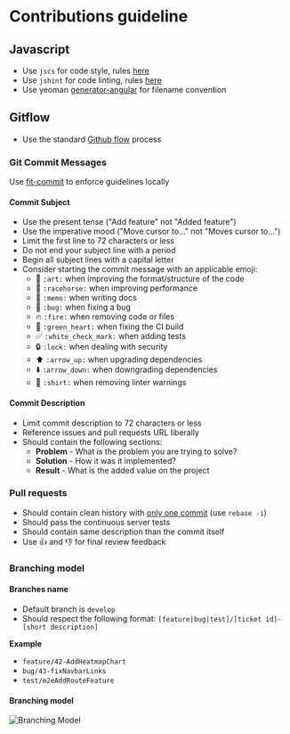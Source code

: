 # Contributions guideline

## Javascript

* Use `jscs` for code style, rules [here](.jscsrc)
* Use `jshint` for code linting, rules [here](.jshintrc)
* Use yeoman [generator-angular](https://github.com/yeoman/generator-angular)
  for filename convention

## Gitflow

* Use the standard [Github flow](https://guides.github.com/introduction/flow/) process

### Git Commit Messages

Use [fit-commit](https://github.com/m1foley/fit-commit) to enforce guidelines
locally

#### Commit Subject

* Use the present tense ("Add feature" not "Added feature")
* Use the imperative mood ("Move cursor to..." not "Moves cursor to...")
* Limit the first line to 72 characters or less
* Do not end your subject line with a period
* Begin all subject lines with a capital letter
* Consider starting the commit message with an applicable emoji:
  * :art: `:art:` when improving the format/structure of the code
  * :racehorse: `:racehorse:` when improving performance
  * :memo: `:memo:` when writing docs
  * :bug: `:bug:` when fixing a bug
  * :fire: `:fire:` when removing code or files
  * :green_heart: `:green_heart:` when fixing the CI build
  * :white_check_mark: `:white_check_mark:` when adding tests
  * :lock: `:lock:` when dealing with security
  * :arrow_up: `:arrow_up:` when upgrading dependencies
  * :arrow_down: `:arrow_down:` when downgrading dependencies
  * :shirt: `:shirt:` when removing linter warnings

#### Commit Description

* Limit commit description to 72 characters or less
* Reference issues and pull requests URL liberally
* Should contain the following sections:
  * **Problem** - What is the problem you are trying to solve?
  * **Solution** - How it was it implemented?
  * **Result** - What is the added value on the project

### Pull requests

* Should contain clean history with [only one
  commit](https://www.atlassian.com/git/tutorials/merging-vs-rebasing/workflow-walkthrough)
  (use `rebase -i`)
* Should pass the continuous server tests
* Should contain same description than the commit itself
* Use :+1: and :-1: for final review feedback

### Branching model

#### Branches name

* Default branch is `develop`
* Should respect the following format: `[feature|bug|test]/[ticket id]-[short description]`

**Example**
* `feature/42-AddHeatmapChart`
* `bug/43-fixNavbarLinks`
* `test/e2eAddRouteFeature`

#### Branching model
![Branching Model](http://nvie.com/img/git-model@2x.png)
